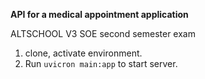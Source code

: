 
**API for a medical appointment application**  

ALTSCHOOL V3 SOE
second semester exam   

1. clone, activate environment.     
2. Run `uvicron main:app` to start server.    


